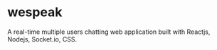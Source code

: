 # wespeak
A real-time multiple users chatting web application built with Reactjs, Nodejs, Socket.io, CSS.

